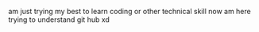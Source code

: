 am just trying my best to learn coding or other technical skill now am here trying to understand git hub xd

